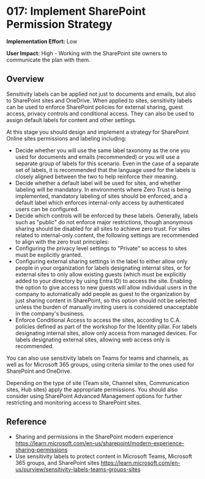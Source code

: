 # 017: Implement SharePoint Permission Strategy

**Implementation Effort:** Low

**User Impact:** High - Working with the SharePoint site owners to communicate the plan with them.

## Overview

Sensitivity labels can be applied not just to documents and emails, but also to SharePoint sites and OneDrive. When applied to sites, sensitivity labels can be used to enforce SharePoint policies for external sharing, guest access, privacy controls and conditional access. They can also be used to assign default labels for content and other settings. 

At this stage you should design and implement a strategy for SharePoint Online sites permissions and labeling including:
* Decide whether you will use the same label taxonomy as the one you used for documents and emails (recommended) or you will use a separate group of labels for this scenario. Even in the case of a separate set of labels, it is recommended that the language used for the labels is closely aligned between the two to help reinforce their meaning.
* Decide whether a default label will be used for sites, and whether labeling will be mandatory. In environments where Zero Trust is being implemented, mandatory labeling of sites should be enforced, and a default label which enforces internal-only access by authenticated users can be configured. 
* Decide which controls will be enforced by these labels. Generally, labels such as "public" do not enforce major restrictions, though anonymous sharing should be disabled for all sites to achieve zero trust. For sites related to internal-only content, the following settings are recommended to align with the zero trust principles:
* Configuring the privacy level settings to "Private" so access to sites must be explicitly granted. 
* Configuring external sharing settings in the label to either allow only people in your organization for labels designating internal sites, or for external sites to only allow existing guests (which must be explicitly added to your directory by using Entra ID) to access the site. Enabling the option to give access to new guests will allow individual users in the company to automatically add people as guest to the organization by just sharing content in SharePoint, so this option should not be selected unless the burden of manually inviting users is considered unacceptable in the company's business.
* Enforce Conditional Access to access the sites, according to C.A. policies defined as part of the workshop for the Identity pillar. For labels designating internal sites, allow only access from managed devices. For labels designating external sites, allowing web access only is recommended. 

You can also use sensitivity labels on Teams for teams and channels, as well as for Microsoft 365 groups, using criteria similar to the ones used for SharePoint and OneDrive. 

Depending on the type of site (Team site, Channel sites, Communication sites, Hub sites) apply the appropriate permissions. You should also consider using SharePoint Advanced Management options for further restricting and monitoring access to SharePoint sites. 

## Reference

* Sharing and permissions in the SharePoint modern experience https://learn.microsoft.com/en-us/sharepoint/modern-experience-sharing-permissions
* Use sensitivity labels to protect content in Microsoft Teams, Microsoft 365 groups, and SharePoint sites https://learn.microsoft.com/en-us/purview/sensitivity-labels-teams-groups-sites


